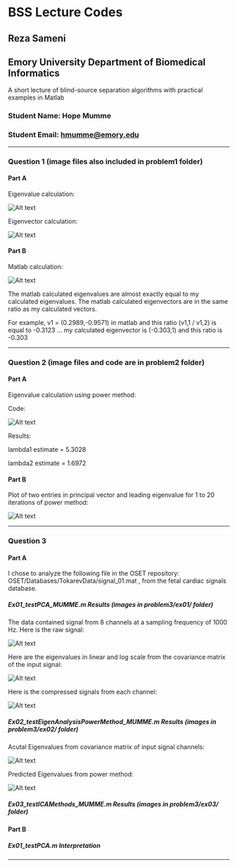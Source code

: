 # BSS Lecture Codes
## Reza Sameni
## Emory University Department of Biomedical Informatics

A short lecture of blind-source separation algorithms with practical examples in Matlab

### Student Name: Hope Mumme
### Student Email: hmumme@emory.edu
***
### Question 1 (image files also included in problem1 folder)
#### Part A
Eigenvalue calculation:

![Alt text](/problem1/hw11-problem1a1.png?raw=true "Eigenvalue Calculation")

Eigenvector calculation:

![Alt text](/problem1/hw11-problem1a2.png?raw=true "Eigenvector Calculation")

#### Part B
Matlab calculation:

![Alt text](/problem1/hw11-problem1b.png?raw=true "Matlab Calculation")

The matlab calculated eigenvalues are almost exactly equal to my calculated eigenvalues. The matlab calculated eigenvectors are in the same ratio as my calculated vectors. 

For example, v1 = (0.2989,-0.9571) in matlab and this ratio (v1,1 / v1,2) is equal to -0.3123 ... my calculated eigenvector is (-0.303,1) and this ratio is -0.303

***
### Question 2 (image files and code are in problem2 folder)
#### Part A 
Eigenvalue calculation using power method:

Code:

![Alt text](/problem2/hw11-problem2a.png?raw=true "Matlab eigenvalue prediction")

Results:

lambda1 estimate = 5.3028

lambda2 estimate = 1.6972

#### Part B
Plot of two entries in principal vector and leading eigenvalue for 1 to 20 iterations of power method:

![Alt text](/problem2/hw11-problem2b.png?raw=true "Matlab Power Plot")

***

### Question 3
#### Part A
I chose to analyze the following file in the OSET repository: OSET/Databases/TokarevData/signal_01.mat , from the fetal cardiac signals database.

##### Ex01_testPCA_MUMME.m Results (images in problem3/ex01/ folder)
The data contained signal from 8 channels at a sampling frequency of 1000 Hz. Here is the raw signal:

![Alt text](/problem3/ex01/ex01-raw.png?raw=true "ex01 Raw")

Here are the eigenvalues in linear and log scale from the covariance matrix of the input signal:

![Alt text](/problem3/ex01/ex01-eigenvalue.png?raw=true "ex01 eigenvalues")

Here is the compressed signals from each channel:

![Alt text](/problem3/ex01/ex01-compressed.png?raw=true "ex01 compressed")

##### Ex02_testEigenAnalysisPowerMethod_MUMME.m Results (images in problem3/ex02/ folder)

Acutal Eigenvalues from covariance matrix of input signal channels:

![Alt text](/problem3/ex02/ex02-actualE.png?raw=true "ex02 actual eigenvalues")

Predicted Eigenvalues from power method:

![Alt text](/problem3/ex02/ex02-predictedE.png?raw=true "ex02 predicted eigenvalues")

##### Ex03_testICAMethods_MUMME.m Results (images in problem3/ex03/ folder)


#### Part B

##### Ex01_testPCA.m Interpretation

***

